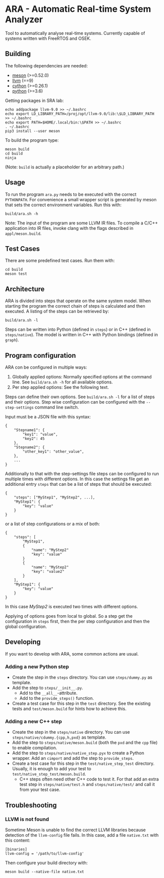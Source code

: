 ARA - Automatic Real-time System Analyzer
=========================================

Tool to automatically analyse real-time systems.
Currently capable of systems written with FreeRTOS and OSEK.

Building
--------

The following dependencies are needed:

- [meson](https://mesonbuild.com/) (>=0.52.0)
- [llvm](http://llvm.org/) (==9)
- [cython](https://cython.org/) (>=0.26.1)
- [python](https://www.python.org/) (>=3.6)

Getting packages in SRA lab:
```
echo addpackage llvm-9.0 >> ~/.bashrc
echo export LD_LIBRARY_PATH=/proj/opt/llvm-9.0/lib:\$LD_LIBRARY_PATH >> ~/.bashrc
echo export PATH=$HOME/.local/bin:\$PATH >> ~/.bashrc
. ~/.bashrc
pip3 install --user meson
```


To build the program type:
```
meson build
cd build
ninja
```
(Note: `build` is actually a placeholder for an arbitrary path.)

Usage
-----

To run the program `ara.py` needs to be executed with the correct `PYTHONPATH`.
For convenience a small wrapper script is generated by meson that sets the correct environment variables. Run this with:
```
build/ara.sh -h
```

Note: The input of the program are some LLVM IR files. To compile a C/C++ application into IR files, invoke clang with the flags described in `appl/meson.build`.

Test Cases
----------

There are some predefined test cases. Run them with:
```
cd build
meson test
```

Architecture
------------

ARA is divided into steps that operate on the same system model. When starting the program the correct chain of steps is calculated and then executed. A listing of the steps can be retrieved by:
```
build/ara.sh -l
```
Steps can be written into Python (defined in `steps`) or in C++ (defined in `steps/native`).
The model is written in C++ with Python bindings (defined in `graph`).

Program configuration
---------------------

ARA con be configured in multiple ways:

1. Globally applied options: Normally specified options at the command line. See `build/ara.sh -h` for all available options.
2. Per step applied options: See the following text.

Steps can define their own options. See `build/ara.sh -l` for a list of steps and their options.
Step wise configuration can be configured with the `--step-settings` command line switch.

Input must be a JSON file with this syntax:
```
{
	"Stepname1": {
		"key1": "value",
		"key2": 45
	},
	"Stepname2": {
		"other_key1": "other_value",
	},
	...
}
```
Additionally to that with the step-settings file steps can be configured to run multiple times with different options. In this case the settings file get an additional entry `steps` that can be a list of steps that should be executed:
```
{
	"steps": ["MyStep1", "MyStep2", ...],
	"MyStep1": {
		"key": "value"
	}
}
```
or a list of step configurations or a mix of both:
```
{
	"steps": [
		"MyStep1",
		{
			"name": "MyStep2"
			"key": "value"
		}
		{
			"name": "MyStep2"
			"key": "value2"
		}
	],
	"MyStep1": {
		"key": "value"
	}
}
```
In this case *MyStep2* is executed two times with different options.

Applying of options goes from local to global. So a step get the configuration in `steps` first, then the per step configuration and then the global configuration.

Developing
----------
If you want to develop with ARA, some common actions are usual.

### Adding a new Python step

- Create the step in the `steps` directory. You can use `steps/dummy.py` as template.
- Add the step to `steps/__init__.py`.
  - Add to the `__all__`-attribute.
  - Add to the `provide_steps()` function.
- Create a test case for this step in the `test` directory. See the existing tests and `test/meson.build` for hints how to achieve this.

### Adding a new C++ step

- Create the step in the `steps/native` directory. You can use `steps/native/cdummy.{cpp,h,pxd}` as template.
- Add the step to `steps/native/meson.build` (both the `pxd` and the `cpp` file) to enable compilation.
- Add the step to `steps/native/native_step.pyx` to create a Python wrapper. Add an `cimport` and add the step to `provide_steps`.
- Create a test case for this step in the `test/native_step_test` directory. Usually, it is enough to add your test to `test/native_step_test/meson.build`.
  - C++ steps often need other C++ code to test it. For that add an extra test step in `steps/native/test.h` and `steps/native/test/` and call it from your test case.

Troubleshooting
---------------

### LLVM is not found
Sometime Meson is unable to find the correct LLVM libraries because detection of the `llvm-config` file fails.
In this case, add a file `native.txt` with this content:
```
[binaries]
llvm-config = '/path/to/llvm-config'
```
Then configure your build directory with:
```
meson build --native-file native.txt
```

